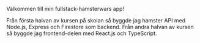 Välkommen till min fullstack-hamsterwars app!


Från första halvan av kursen på skolan så byggde jag hamster API med Node.js, Express och Firestore som backend. 
Från andra halvan av kursen så byggde jag frontend-delen med React.js och TypeScript.

